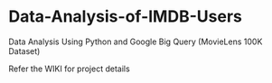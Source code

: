 # Data-Analysis-of-IMDB-Users
Data Analysis Using Python and Google Big Query (MovieLens 100K Dataset)


Refer the WIKI for project details
